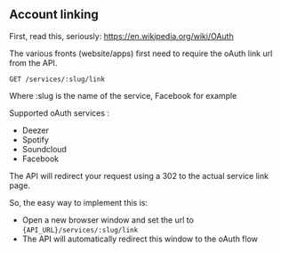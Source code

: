 ## Account linking

First, read this, seriously: https://en.wikipedia.org/wiki/OAuth

The various fronts (website/apps) first need to require the oAuth link url from the API.

```GET /services/:slug/link```

Where :slug is the name of the service, Facebook for example

Supported oAuth services : 
- Deezer
- Spotify
- Soundcloud
- Facebook

The API will redirect your request using a 302 to the actual service link page.

So, the easy way to implement this is:
  - Open a new browser window and set the url to ```{API_URL}/services/:slug/link```
  - The API will automatically redirect this window to the oAuth flow